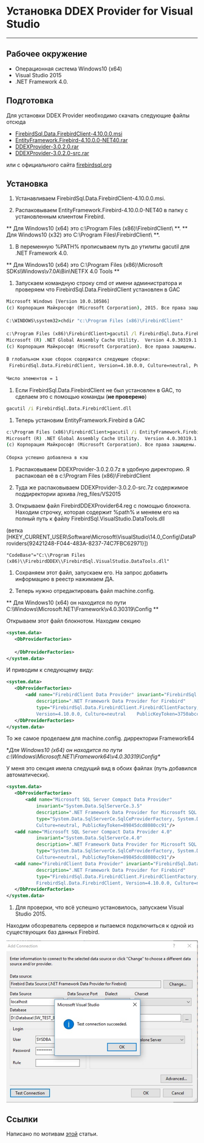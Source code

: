 # Устaновка DDEX Provider for Visual Studio

---

## Рабочее окружение

* Операционная система Windows10 (x64)
* Visual Studio 2015
* .NET Framework 4.0.

## Подготовка

Для установки DDEX Provider необходимо скачать следующие файлы отсюда

* [FirebirdSql.Data.FirebirdClient-4.10.0.0.msi](files/FirebirdSql.Data.FirebirdClient-4.10.0.0.msi)
* [EntityFramework.Firebird-4.10.0.0-NET40.rar](files/EntityFramework.Firebird-4.10.0.0-NET40.rar)
* [DDEXProvider-3.0.2.0.rar](files/DDEXProvider-3.0.2.0.rar)
* [DDEXProvider-3.0.2.0-src.rar](files/DDEXProvider-3.0.2.0-src.rar)

или с официального сайта [firebirdsql.org](http://www.firebirdsql.org/en/additional-downloads/)

## Установка

1. Устанавливаем FirebirdSql.Data.FirebirdClient-4.10.0.0.msi.

1. Распаковываем EntityFramework.Firebird-4.10.0.0-NET40 в папку с установленным клиентом Firebird.

 ** Для Windows10 (x64) это c:\Program Files (x86)\FirebirdClient\ **.
 ** Для Windows10 (x32) это C:\Program Files\FirebirdClient\ **.

1. В переменную %PATH% прописываем путь до утилиты gacutil для .NET Framework 4.0.

 ** Для Windows10 (x64) это C:\Program Files (x86)\Microsoft SDKs\Windows\v7.0A\Bin\NETFX 4.0 Tools **

1. Запускаем командную строку cmd от имени администратора и проверяем что FirebirdSql.Data.FirebirdClient установлен в GAC

 ```cmd
 Microsoft Windows [Version 10.0.10586]
 (c) Корпорация Майкрософт (Microsoft Corporation), 2015. Все права защищены.

 C:\WINDOWS\system32>chdir "c:\Program Files (x86)\FirebirdClient"

 c:\Program Files (x86)\FirebirdClient>gacutil /l FirebirdSql.Data.FirebirdClient
 Microsoft (R) .NET Global Assembly Cache Utility.  Version 4.0.30319.1
 (c) Корпорация Майкрософт (Microsoft Corporation). Все права защищены.

 В глобальном кэше сборок содержатся следующие сборки:
  FirebirdSql.Data.FirebirdClient, Version=4.10.0.0, Culture=neutral, PublicKeyToken=3750abcc3150b00c, processorArchitecture=MSIL

 Число элементов = 1
 ```

1. Если FirebirdSql.Data.FirebirdClient не был установлен в GAC, то сделаем это с помощью команды (**не проверено**)

 ```cmd
 gacutil /i FirebirdSql.Data.FirebirdClient.dll
 ```

1. Теперь установим EntityFramework.Firebird в GAC

 ```cmd
 c:\Program Files (x86)\FirebirdClient>gacutil /i EntityFramework.Firebird.dll
 Microsoft (R) .NET Global Assembly Cache Utility.  Version 4.0.30319.1
 (c) Корпорация Майкрософт (Microsoft Corporation). Все права защищены.

 Сборка успешно добавлена в кэш
 ```

1. Распаковываем DDEXProvider-3.0.2.0.7z в удобную директорию. Я распаковал её в c:\Program Files (x86)\FirebirdClient

1. Туда же распаковываем DDEXProvider-3.0.2.0-src.7z содержимое поддиректории архива /reg_files/VS2015

1. Открываем файл FirebirdDDEXProvider64.reg с помощью блокнота. Находим строчку, которая содержит %path% и меняем его на полный путь к файлу FirebirdSql.VisualStudio.DataTools.dll

 (ветка \[HKEY_CURRENT_USER\Software\Microsoft\VisualStudio\14.0_Config\DataProviders\{92421248-F044-483A-8237-74C7FBC62971}]\)

 ```text
 "CodeBase"="C:\\Program Files (x86)\\FirebirdDDEX\\FirebirdSql.VisualStudio.DataTools.dll"
 ```

1. Сохраняем этот файл, запускаем его. На запрос добавить информацию в реестр нажимаем ДА.

1. Теперь нужно отредактировать файл machine.config.

 ** Для Windows10 (x64) он находится по пути C:\Windows\Microsoft.NET\Framework\v4.0.30319\Config **

 Открываем этот файл блокнотом. Находим секцию

 ```xml
 <system.data>
    <DbProviderFactories>

    </DbProviderFactories>
 </system.data>
 ```

 И приводим к следующему виду:

 ```xml
 <system.data>
    <DbProviderFactories>
        <add name="FirebirdClient Data Provider" invariant="FirebirdSql.Data.FirebirdClient"
            description=".NET Framework Data Provider for Firebird"
            type="FirebirdSql.Data.FirebirdClient.FirebirdClientFactory, FirebirdSql.Data.FirebirdClient,
            Version=4.10.0.0, Culture=neutral    PublicKeyToken=3750abcc3150b00c"/>
    </DbProviderFactories>
 </system.data>
 ```

 То же самое проделаем для machine.config. дирректории Framework64

 **Для Windows10 (x64) он находится по пути c:\Windows\Microsoft.NET\Framework64\v4.0.30319\Config\**

 У меня это секция имела следущий вид в обоих файлах (путь добавился автоматически).

 ```xml
 <system.data>
    <DbProviderFactories>
        <add name="Microsoft SQL Server Compact Data Provider"
            invariant="System.Data.SqlServerCe.3.5"
            description=".NET Framework Data Provider for Microsoft SQL Server Compact"
            type="System.Data.SqlServerCe.SqlCeProviderFactory, System.Data.SqlServerCe, Version=3.5.1.0,
            Culture=neutral, PublicKeyToken=89845dcd8080cc91"/>
    <add name="Microsoft SQL Server Compact Data Provider 4.0"
            invariant="System.Data.SqlServerCe.4.0"
            description=".NET Framework Data Provider for Microsoft SQL Server Compact"
            type="System.Data.SqlServerCe.SqlCeProviderFactory, System.Data.SqlServerCe, Version=4.0.0.0,
            Culture=neutral, PublicKeyToken=89845dcd8080cc91"/>
    <add name="FirebirdClient Data Provider" invariant="FirebirdSql.Data.FirebirdClient"
            description=".NET Framework Data Provider for Firebird"
            type="FirebirdSql.Data.FirebirdClient.FirebirdClientFactory,
            FirebirdSql.Data.FirebirdClient, Version=4.10.0.0, Culture=neutral, PublicKeyToken=3750abcc3150b00c"/>
    </DbProviderFactories>
 </system.data>
 ```

1. Для проверки, что всё успешно установилось, запускаем Visual Studio 2015.

 Находим обозреватель серверов и пытаемся подключиться к одной из существующих баз данных Firebird.

 ![Проверка подключения к Firebird](pic/test_connect_to_firebird_to_vs_2015.jpg)

## Ссылки

Написано по мотивам [этой](https://m.habrahabr.ru/post/278405/) статьи.